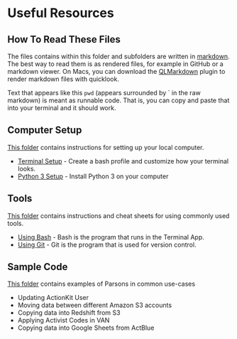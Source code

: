# Useful Resources

## How To Read These Files

The files contains within this folder and subfolders are written in [markdown](https://en.wikipedia.org/wiki/Markdown). The best way to read them is as rendered files, for example in GitHub or a markdown viewer. On Macs, you can download the [QLMarkdown](https://github.com/sindresorhus/quick-look-plugins#qlmarkdown) plugin to render markdown files with quicklook.

Text that appears like this `pwd` (appears surrounded by \` in the raw markdown) is meant as runnable code. That is, you can copy and paste that into your terminal and it should work.

## Computer Setup

[This folder](./computer_setup/) contains instructions for setting up your local computer.

- [Terminal Setup](./computer_setup/terminal_app_setup.md) - Create a bash
  profile and customize how your terminal looks.
- [Python 3 Setup](./computer_setup/python3_setup.md) - Install Python 3 on your
  computer

## Tools

[This folder](./tools/) contains instructions and cheat sheets for using commonly used
tools.

- [Using Bash](./tools/using_bash.md) - Bash is the program that runs in the
  Terminal App.
- [Using Git](./tools/using_git.md) - Git is the program that is used for
  version control.

## Sample Code

[This folder](./sample_code/) contains examples of Parsons in common use-cases

- Updating ActionKit User
- Moving data between different Amazon S3 accounts
- Copying data into Redshift from S3
- Applying Activist Codes in VAN
- Copying data into Google Sheets from ActBlue
